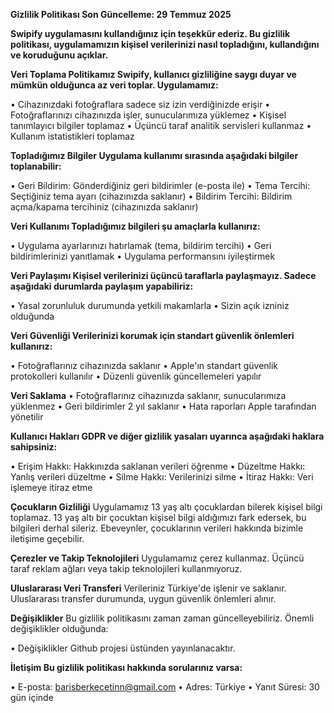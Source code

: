 **Gizlilik Politikası
Son Güncelleme: 29 Temmuz 2025**

**Swipify uygulamasını kullandığınız için teşekkür ederiz. Bu gizlilik politikası, uygulamamızın kişisel verilerinizi nasıl topladığını, kullandığını ve koruduğunu açıklar.**

**Veri Toplama Politikamız
Swipify, kullanıcı gizliliğine saygı duyar ve mümkün olduğunca az veri toplar. Uygulamamız:**

• Cihazınızdaki fotoğraflara sadece siz izin verdiğinizde erişir
• Fotoğraflarınızı cihazınızda işler, sunucularımıza yüklemez
• Kişisel tanımlayıcı bilgiler toplamaz
• Üçüncü taraf analitik servisleri kullanmaz
• Kullanım istatistikleri toplamaz

**Topladığımız Bilgiler
Uygulama kullanımı sırasında aşağıdaki bilgiler toplanabilir:**

• Geri Bildirim: Gönderdiğiniz geri bildirimler (e-posta ile)
• Tema Tercihi: Seçtiğiniz tema ayarı (cihazınızda saklanır)
• Bildirim Tercihi: Bildirim açma/kapama tercihiniz (cihazınızda saklanır)

**Veri Kullanımı
Topladığımız bilgileri şu amaçlarla kullanırız:**

• Uygulama ayarlarınızı hatırlamak (tema, bildirim tercihi)
• Geri bildirimlerinizi yanıtlamak
• Uygulama performansını iyileştirmek

**Veri Paylaşımı
Kişisel verilerinizi üçüncü taraflarla paylaşmayız. Sadece aşağıdaki durumlarda paylaşım yapabiliriz:**

• Yasal zorunluluk durumunda yetkili makamlarla
• Sizin açık izniniz olduğunda

**Veri Güvenliği
Verilerinizi korumak için standart güvenlik önlemleri kullanırız:**

• Fotoğraflarınız cihazınızda saklanır
• Apple'ın standart güvenlik protokolleri kullanılır
• Düzenli güvenlik güncellemeleri yapılır

**Veri Saklama**
• Fotoğraflarınız cihazınızda saklanır, sunucularımıza yüklenmez
• Geri bildirimler 2 yıl saklanır
• Hata raporları Apple tarafından yönetilir

**Kullanıcı Hakları
GDPR ve diğer gizlilik yasaları uyarınca aşağıdaki haklara sahipsiniz:**

• Erişim Hakkı: Hakkınızda saklanan verileri öğrenme
• Düzeltme Hakkı: Yanlış verileri düzeltme
• Silme Hakkı: Verilerinizi silme
• İtiraz Hakkı: Veri işlemeye itiraz etme

**Çocukların Gizliliği**
Uygulamamız 13 yaş altı çocuklardan bilerek kişisel bilgi toplamaz. 13 yaş altı bir çocuktan kişisel bilgi aldığımızı fark edersek, bu bilgileri derhal sileriz. Ebeveynler, çocuklarının verileri hakkında bizimle iletişime geçebilir.

**Çerezler ve Takip Teknolojileri**
Uygulamamız çerez kullanmaz. Üçüncü taraf reklam ağları veya takip teknolojileri kullanmıyoruz.

**Uluslararası Veri Transferi**
Verileriniz Türkiye'de işlenir ve saklanır. Uluslararası transfer durumunda, uygun güvenlik önlemleri alınır.

**Değişiklikler**
Bu gizlilik politikasını zaman zaman güncelleyebiliriz. Önemli değişiklikler olduğunda:

• Değişiklikler Github projesi üstünden yayınlanacaktır.

**İletişim
Bu gizlilik politikası hakkında sorularınız varsa:**

• E-posta: barisberkecetinn@gmail.com
• Adres: Türkiye
• Yanıt Süresi: 30 gün içinde
